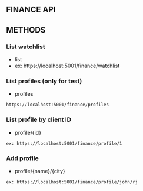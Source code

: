 ## FINANCE API

## METHODS
### List watchlist
- list
- ex: https://localhost:5001/finance/watchlist
### List profiles (only for test)
- profiles
```
https://localhost:5001/finance/profiles
```
### List profile by client ID
- profile/{id}
```
ex: https://localhost:5001/finance/profile/1
```
### Add profile
- profile/{name}/{city}
```
ex: https://localhost:5001/finance/profile/john/rj
```